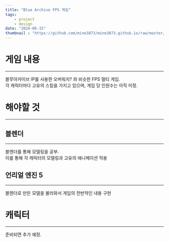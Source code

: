 ```yaml
---
title: "Blue Archive FPS 게임"
tags:
    - project
    - design
date: "2024-06-15"
thumbnail : "https://github.com/mine3873/mine3873.github.io/raw/master/assets/img/thumbnail/book.jpg"
---
```


# 게임 내용
---
블루아카이브 IP를 사용한 오버워치? 와 비슷한 FPS 멀티 게임.  
각 캐릭터마다 고유의 스킬을 가지고 있으며, 게임 당 인원수는 아직 미정.

# 해야할 것
---
## 블렌더 
--- 
블렌더를 통해 모델링을 공부.  
이를 통해 각 캐릭터의 모델링과 고유의 애니메이션 적용

## 언리얼 엔진 5
---
블렌더로 만든 모델을 불러와서 게임의 전반적인 내용 구현  

# 캐릭터 
---
준비되면 추가 예정.
